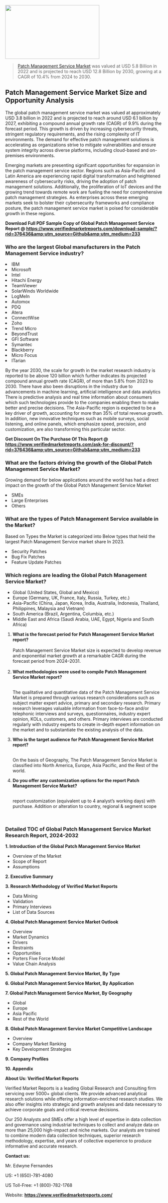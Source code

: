 <img src="https://ffe5etoiles.com/wp-content/uploads/2024/12/MST1-300x171.png" alt="" width="300" height="171" class="alignnone size-medium wp-image-20088" /><blockquote><p><p><a href="https://www.verifiedmarketreports.com/download-sample/?rid=376436&utm_source=Github&utm_medium=233" target="_blank">Patch Management Service Market</a> was valued at USD 5.8 Billion in 2022 and is projected to reach USD 12.8 Billion by 2030, growing at a CAGR of 10.4% from 2024 to 2030.</p></blockquote><p><h2>Patch Management Service Market Size and Opportunity Analysis</h2><p>The global patch management service market was valued at approximately USD 3.8 billion in 2022 and is projected to reach around USD 6.1 billion by 2027, exhibiting a compound annual growth rate (CAGR) of 9.9% during the forecast period. This growth is driven by increasing cybersecurity threats, stringent regulatory requirements, and the rising complexity of IT environments. The demand for effective patch management solutions is accelerating as organizations strive to mitigate vulnerabilities and ensure system integrity across diverse platforms, including cloud-based and on-premises environments.</p><p>Emerging markets are presenting significant opportunities for expansion in the patch management service sector. Regions such as Asia-Pacific and Latin America are experiencing rapid digital transformation and heightened awareness of cybersecurity risks, driving the adoption of patch management solutions. Additionally, the proliferation of IoT devices and the growing trend towards remote work are fueling the need for comprehensive patch management strategies. As enterprises across these emerging markets seek to bolster their cybersecurity frameworks and compliance posture, the patch management service market is poised for considerable growth in these regions.</p></p><p class=""><strong>Download Full PDF Sample Copy of Global Patch Management Service Report @ <a href="https://www.verifiedmarketreports.com/download-sample/?rid=376436&amp;utm_source=Github&amp;utm_medium=233" target="_blank">https://www.verifiedmarketreports.com/download-sample/?rid=376436&amp;utm_source=Github&amp;utm_medium=233</a></strong></p><h3 id="" class="">Who are the largest Global manufacturers in the Patch Management Service industry?</h3><p><li>IBM</li><li> Microsoft</li><li> Intel</li><li> Hitachi Energy</li><li> TeamViewer</li><li> SolarWinds Worldwide</li><li> LogMeIn</li><li> Automox</li><li> PDQ</li><li> Atera</li><li> ConnectWise</li><li> Zoho</li><li> Trend Micro</li><li> BeyondTrust</li><li> GFI Software</li><li> Symantec</li><li> Blackberry</li><li> Micro Focus</li><li> ITarian</li></p><div class=""><div class="" dir="" data-message-author-role="" data-message-id="" data-message-model-slug=""><div class=""><div class=""><div class=""><div class="" dir="" data-message-author-role="" data-message-id="" data-message-model-slug=""><div class=""><div class=""><p>By the year 2030, the scale for growth in the market research industry is reported to be above 120 billion which further indicates its projected compound annual growth rate (CAGR), of more than 5.8% from 2023 to 2030. There have also been disruptions in the industry due to advancements in machine learning, artificial intelligence and data analytics There is predictive analysis and real time information about consumers which such technologies provide to the companies enabling them to make better and precise decisions. The Asia-Pacific region is expected to be a key driver of growth, accounting for more than 35% of total revenue growth. In addition, new innovative techniques such as mobile surveys, social listening, and online panels, which emphasize speed, precision, and customization, are also transforming this particular sector.</p><p><strong>Get Discount On The Purchase Of This Report @&nbsp; <a href="https://www.verifiedmarketreports.com/ask-for-discount/?rid=376436&amp;utm_source=Github&amp;utm_medium=233" target="_blank">https://www.verifiedmarketreports.com/ask-for-discount/?rid=376436&amp;utm_source=Github&amp;utm_medium=233</a></strong></p></div></div></div></div></div></div></div></div><h3 id="" class="">What are the factors driving the growth of the Global Patch Management Service Market?</h3><p id="" class="">Growing demand for below applications around the world has had a direct impact on the growth of the Global Patch Management Service Market</p><p id="" class=""><li>SMEs</li><li> Large Enterprises</li><li> Others</li></p><h3 id="" class="">What are the types of Patch Management Service available in the Market?</h3><p id="" class="">Based on Types the Market is categorized into Below types that held the largest Patch Management Service market share In 2023.</p><p id="" class=""><li>Security Patches</li><li> Bug Fix Patches</li><li> Feature Update Patches</li></p><h3 id="" class="">Which regions are leading the Global Patch Management Service Market?</h3><ul><li>Global (United States, Global and Mexico)</li><li>Europe (Germany, UK, France, Italy, Russia, Turkey, etc.)</li><li>Asia-Pacific (China, Japan, Korea, India, Australia, Indonesia, Thailand, Philippines, Malaysia and Vietnam)</li><li>South America (Brazil, Argentina, Columbia, etc.)</li><li>Middle East and Africa (Saudi Arabia, UAE, Egypt, Nigeria and South Africa)</li></ul><p><ol><li><strong>What is the forecast period for Patch Management Service Market report?<br /></strong><br /><span data-sheets-root="1" data-sheets-value="{&quot;1&quot;:2,&quot;2&quot;:&quot;XXXX size is expected to develop revenue and exponential market growth at a remarkable CAGR during the forecast period from 2024&ndash;2030.&quot;}" data-sheets-userformat="{&quot;2&quot;:12674,&quot;4&quot;:{&quot;1&quot;:2,&quot;2&quot;:16776960},&quot;10&quot;:2,&quot;11&quot;:0,&quot;15&quot;:&quot;Arial&quot;,&quot;16&quot;:12}">Patch Management Service Market size is expected to develop revenue and exponential market growth at a remarkable CAGR during the forecast period from 2024&ndash;2031.</span><br /><br /></li><li><strong>What methodologies were used to compile Patch Management Service Market report?<br /><br /></strong><p>The qualitative and quantitative data of the&nbsp;Patch Management Service Market is prepared through various research considerations such as subject matter expert advice, primary and secondary research. Primary research leverages valuable information from face-to-face and/or telephonic interviews and surveys, questionnaires, industry expert opinion, KOLs, customers, and others. Primary interviews are conducted regularly with industry experts to create in-depth expert information on the market and to substantiate the existing analysis of the data.&nbsp;</p></li><li><strong>Who is the target audience for Patch Management Service Market report?<br /><br /></strong><p>On the basis of Geography, The&nbsp;Patch Management Service Market is classified into North America, Europe, Asia Pacific, and the Rest of the world.</p></li><li><strong>Do you offer any customization options for the report Patch Management Service Market?<br /><br /></strong><p>report customization (equivalent up to 4 analyst&rsquo;s working days) with purchase. Addition or alteration to country, regional &amp; segment scope</p><p>&nbsp;</p></li></ol></p><h3 id="" class="">Detailed TOC of Global Patch Management Service Market Research Report, 2024-2032</h3><p id="" class=""><strong>1. Introduction of the Global Patch Management Service Market</strong></p><ul><li>Overview of the Market</li><li>Scope of Report</li><li>Assumptions</li></ul><p id="" class=""><strong>2. Executive Summary</strong></p><p id="" class=""><strong>3. Research Methodology of&nbsp;Verified Market Reports</strong></p><ul><li>Data Mining</li><li>Validation</li><li>Primary Interviews</li><li>List of Data Sources</li></ul><p id="" class=""><strong>4. Global Patch Management Service Market Outlook</strong></p><ul><li>Overview</li><li>Market Dynamics</li><li>Drivers</li><li>Restraints</li><li>Opportunities</li><li>Porters Five Force Model</li><li>Value Chain Analysis</li></ul><p id="" class=""><strong>5. Global Patch Management Service Market, By&nbsp;Type</strong></p><p id="" class=""><strong>6. Global Patch Management Service Market, By Application</strong></p><p id="" class=""><strong>7. Global Patch Management Service Market, By Geography</strong></p><ul><li>Global</li><li>Europe</li><li>Asia Pacific</li><li>Rest of the World</li></ul><p id="" class=""><strong>8. Global Patch Management Service Market Competitive Landscape</strong></p><ul><li>Overview</li><li>Company Market Ranking</li><li>Key Development Strategies</li></ul><p id="" class=""><strong>9. Company Profiles</strong></p><p id="" class=""><strong>10. Appendix</strong></p><p id="" class=""><strong>About Us: Verified Market Reports</strong></p><p id="" class="">Verified Market Reports is a leading Global Research and Consulting firm servicing over 5000+ global clients. We provide advanced analytical research solutions while offering information-enriched research studies. We also offer insights into strategic and growth analyses and data necessary to achieve corporate goals and critical revenue decisions.</p><p id="" class="">Our 250 Analysts and SMEs offer a high level of expertise in data collection and governance using industrial techniques to collect and analyze data on more than 25,000 high-impact and niche markets. Our analysts are trained to combine modern data collection techniques, superior research methodology, expertise, and years of collective experience to produce informative and accurate research.</p><p id="" class=""><strong>Contact us:</strong></p><p id="" class="">Mr. Edwyne Fernandes</p><p id="" class="">US: +1 (650)-781-4080</p><p id="" class="">US Toll-Free: +1 (800)-782-1768</p><p id="" class="">Website: <a target="" data-test-app-aware-link=""><strong>https://www.verifiedmarketreports.com/</strong></a></p>

